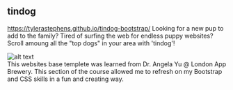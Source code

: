 ## tindog
https://tylerastephens.github.io/tindog-bootstrap/
Looking for a new pup to add to the family? Tired of surfing the web for endless puppy websites? 
Scroll amoung all the "top dogs" in your area with 'tindog'!

![alt text]()
<br>
This websites base templete was learned from Dr. Angela Yu @ London App Brewery. This section of the course allowed me to refresh on my Bootstrap and CSS skills in a fun and creating way. 

